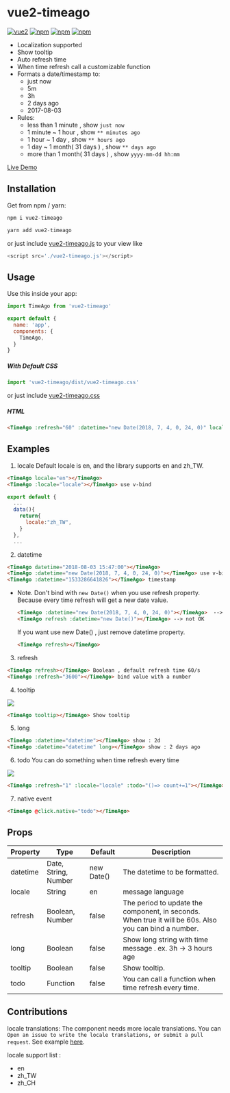 # vue2-timeago 
[![vue2](https://img.shields.io/badge/vue-2.x-brightgreen.svg)](https://vuejs.org/) [![npm](https://img.shields.io/npm/v/vue2-timeago.svg)](https://www.npmjs.com/package/vue2-timeago) [![npm](https://img.shields.io/npm/dt/vue2-timeago.svg)](https://www.npmjs.com/package/vue2-timeago) [![npm](https://img.shields.io/npm/l/vue2-timeago.svg)](https://github.com/runkids/vue2-timeago/blob/master/LICENSE)

- Localization supported
- Show tooltip 
- Auto refresh time
- When time refresh call a customizable function 
- Formats a date/timestamp to:
  -  just now
  -  5m
  -  3h
  -  2 days ago
  -  2017-08-03
- Rules:
  -  less than 1 minute , show `just now`
  -  1 minute ~ 1 hour , show `** minutes ago`
  -  1 hour ~ 1 day , show `** hours ago`
  -  1 day ~ 1 month( 31 days ) , show `** days ago`
  -  more than 1 month( 31 days ) , show `yyyy-mm-dd hh:mm`

[Live Demo](https://codesandbox.io/embed/myomwvkojj)

## Installation 
Get from npm / yarn:
```js
npm i vue2-timeago
```
```js
yarn add vue2-timeago
```
or just include [vue2-timeago.js](https://github.com/runkids/vue2-timeago/blob/master/dist/vue2-timeago.js) to your view like 

```js
<script src='./vue2-timeago.js'></script>
```

## Usage
Use this inside your app:
``` js
import TimeAgo from 'vue2-timeago'

export default {
  name: 'app',
  components: {
    TimeAgo,
  }
}
```

##### With Default CSS 
```js
import 'vue2-timeago/dist/vue2-timeago.css'
```
or just include [vue2-timeago.css](https://github.com/runkids/vue2-timeago/blob/master/dist/vue2-timeago.css)


##### HTML
```html
<TimeAgo :refresh="60" :datetime="new Date(2018, 7, 4, 0, 24, 0)" locale="zh_TW" tooltip></TimeAgo>
```
## Examples

1. locale
Default locale is en, and the library supports en and zh_TW.
```html
<TimeAgo locale="en"></TimeAgo> 
<TimeAgo :locale="locale"></TimeAgo> use v-bind
```
```js
export default {
  ...
  data(){
    return{
      locale:"zh_TW",
    }
  },
  ...
```
2. datetime
```html
<TimeAgo datetime="2018-08-03 15:47:00"></TimeAgo> 
<TimeAgo :datetime="new Date(2018, 7, 4, 0, 24, 0)"></TimeAgo> use v-bind
<TimeAgo :datetime="1533286641826"></TimeAgo> timestamp
```
- Note. Don't bind with `new Date()` when you use refresh property.
  Because every time refresh will get a new date value.

  ```html
  <TimeAgo :datetime="new Date(2018, 7, 4, 0, 24, 0)"></TimeAgo>  --> OK
  <TimeAgo refresh :datetime="new Date()"></TimeAgo> --> not OK
  ```

  If you want use new Date() , just remove datetime property.

  ```html
  <TimeAgo refresh></TimeAgo>
  ```

3. refresh
```html
<TimeAgo refresh></TimeAgo> Boolean , default refresh time 60/s
<TimeAgo :refresh="3600"></TimeAgo> bind value with a number
```

4. tooltip
<img src="https://i.imgur.com/mRMt7Ps.png"/>

```html
<TimeAgo tooltip></TimeAgo> Show tooltip 
```

5. long
```html
<TimeAgo :datetime="datetime"></TimeAgo> show : 2d
<TimeAgo :datetime="datetime" long></TimeAgo> show : 2 days ago
```

6. todo
You can do something when time refresh every time
<img src="https://i.imgur.com/V1K6Xa2.gif"/>

```html
<TimeAgo :refresh="1" :locale="locale" :todo="()=> count+=1"></TimeAgo>
```
7. native event
```html
<TimeAgo @click.native="todo"></TimeAgo>
```
## Props

| Property  |  Type |  Default |  Description |
| ------------ | ------------ | ------------ | ------------ |
| datetime  |  Date, String, Number  |  new Date()  | The datetime to be formatted.|
| locale  |  String  |  en    | message language |
| refresh  |  Boolean, Number  |  false    | The period to update the component, in seconds. When true it will be 60s. Also you can bind a number.|
| long  |  Boolean  |  false    | Show long string with time message . ex. 3h -> 3 hours age|
| tooltip  |  Boolean  |  false    | Show tooltip.|
| todo  |  Function  |  false    | You can call a function when time refresh every time.|

## Contributions
locale translations: The component needs more locale translations. You can `Open an issue to write the locale translations, or submit a pull request`. 
See example [here](https://github.com/runkids/vue2-timeago/blob/master/src/lib/lang).

locale support list : 
- en 
- zh_TW
- zh_CH
